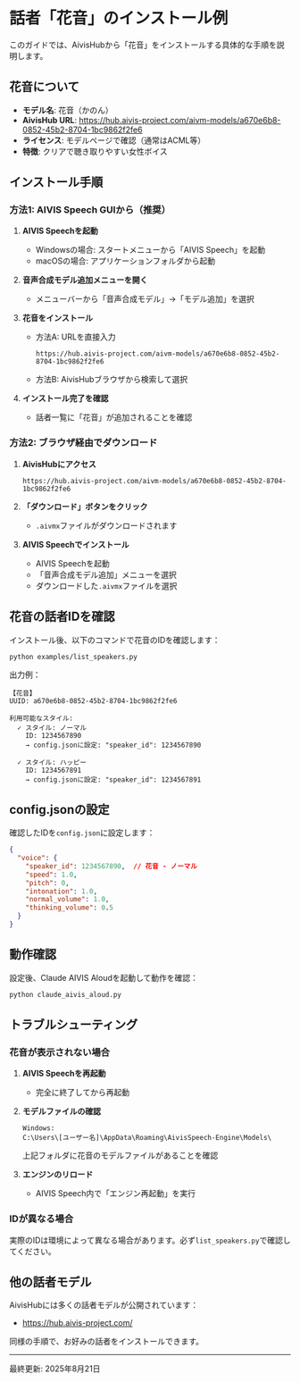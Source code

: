 # 話者「花音」のインストール例

このガイドでは、AivisHubから「花音」をインストールする具体的な手順を説明します。

## 花音について

- **モデル名**: 花音（かのん）
- **AivisHub URL**: https://hub.aivis-project.com/aivm-models/a670e6b8-0852-45b2-8704-1bc9862f2fe6
- **ライセンス**: モデルページで確認（通常はACML等）
- **特徴**: クリアで聴き取りやすい女性ボイス

## インストール手順

### 方法1: AIVIS Speech GUIから（推奨）

1. **AIVIS Speechを起動**
   - Windowsの場合: スタートメニューから「AIVIS Speech」を起動
   - macOSの場合: アプリケーションフォルダから起動

2. **音声合成モデル追加メニューを開く**
   - メニューバーから「音声合成モデル」→「モデル追加」を選択

3. **花音をインストール**
   - 方法A: URLを直接入力
     ```
     https://hub.aivis-project.com/aivm-models/a670e6b8-0852-45b2-8704-1bc9862f2fe6
     ```
   - 方法B: AivisHubブラウザから検索して選択

4. **インストール完了を確認**
   - 話者一覧に「花音」が追加されることを確認

### 方法2: ブラウザ経由でダウンロード

1. **AivisHubにアクセス**
   ```
   https://hub.aivis-project.com/aivm-models/a670e6b8-0852-45b2-8704-1bc9862f2fe6
   ```

2. **「ダウンロード」ボタンをクリック**
   - `.aivmx`ファイルがダウンロードされます

3. **AIVIS Speechでインストール**
   - AIVIS Speechを起動
   - 「音声合成モデル追加」メニューを選択
   - ダウンロードした`.aivmx`ファイルを選択

## 花音の話者IDを確認

インストール後、以下のコマンドで花音のIDを確認します：

```bash
python examples/list_speakers.py
```

出力例：
```
【花音】
UUID: a670e6b8-0852-45b2-8704-1bc9862f2fe6

利用可能なスタイル:
  ✓ スタイル: ノーマル
    ID: 1234567890
    → config.jsonに設定: "speaker_id": 1234567890
    
  ✓ スタイル: ハッピー
    ID: 1234567891
    → config.jsonに設定: "speaker_id": 1234567891
```

## config.jsonの設定

確認したIDを`config.json`に設定します：

```json
{
  "voice": {
    "speaker_id": 1234567890,  // 花音 - ノーマル
    "speed": 1.0,
    "pitch": 0,
    "intonation": 1.0,
    "normal_volume": 1.0,
    "thinking_volume": 0.5
  }
}
```

## 動作確認

設定後、Claude AIVIS Aloudを起動して動作を確認：

```bash
python claude_aivis_aloud.py
```

## トラブルシューティング

### 花音が表示されない場合

1. **AIVIS Speechを再起動**
   - 完全に終了してから再起動

2. **モデルファイルの確認**
   ```
   Windows:
   C:\Users\[ユーザー名]\AppData\Roaming\AivisSpeech-Engine\Models\
   ```
   上記フォルダに花音のモデルファイルがあることを確認

3. **エンジンのリロード**
   - AIVIS Speech内で「エンジン再起動」を実行

### IDが異なる場合

実際のIDは環境によって異なる場合があります。必ず`list_speakers.py`で確認してください。

## 他の話者モデル

AivisHubには多くの話者モデルが公開されています：
- https://hub.aivis-project.com/

同様の手順で、お好みの話者をインストールできます。

---

最終更新: 2025年8月21日